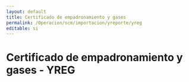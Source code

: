 ```yaml
---
layout: default
title: Certificado de empadronamiento y gases
permalink: /Operacion/scm/importacion/yreporte/yreg
editable: si
---
```


# Certificado de empadronamiento y gases - YREG  

